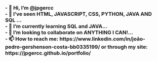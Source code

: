 <h3>
- 👋 Hi, I’m @jpgercc
 <br>
- 👀 I’ve seen HTML, JAVASCRIPT, CSS, PYTHON, JAVA AND SQL ...
  <br>
- 🌱 I’m currently learning SQL and JAVA...
  <br>
- 💞️ I’m looking to collaborate on ANYTHING I CAN!...
  <br>
- 📫 How to reach me: https://www.linkedin.com/in/joão-pedro-gershenson-costa-bb0335199/ or through my site: https://jpgercc.github.io/portfolio/
  <br>
</h3>
<!---
jpgercc/jpgercc is a ✨ special ✨ repository because its `README.md` (this file) appears on your GitHub profile.
You can click the Preview link to take a look at your changes.
--->
